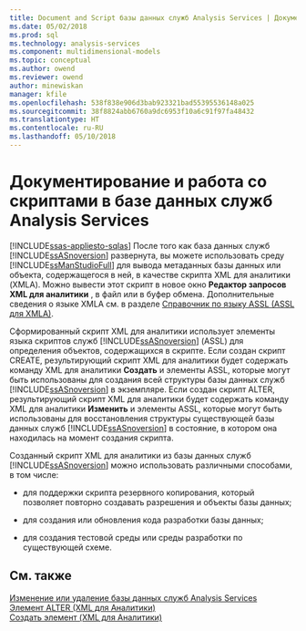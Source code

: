 ```yaml
---
title: Document and Script базы данных служб Analysis Services | Документы Microsoft
ms.date: 05/02/2018
ms.prod: sql
ms.technology: analysis-services
ms.component: multidimensional-models
ms.topic: conceptual
ms.author: owend
ms.reviewer: owend
author: minewiskan
manager: kfile
ms.openlocfilehash: 538f838e906d3bab923321bad55395536148a025
ms.sourcegitcommit: 38f8824abb6760a9dc6953f10a6c91f97fa48432
ms.translationtype: HT
ms.contentlocale: ru-RU
ms.lasthandoff: 05/10/2018
---
```

# <a name="document-and-script-an-analysis-services-database"></a>Документирование и работа со скриптами в базе данных служб Analysis Services
[!INCLUDE[ssas-appliesto-sqlas](../../includes/ssas-appliesto-sqlas.md)]
  После того как база данных служб [!INCLUDE[ssASnoversion](../../includes/ssasnoversion-md.md)] развернута, вы можете использовать среду [!INCLUDE[ssManStudioFull](../../includes/ssmanstudiofull-md.md)] для вывода метаданных базы данных или объекта, содержащегося в ней, в качестве скрипта XML для аналитики (XMLA). Можно вывести этот скрипт в новое окно **Редактор запросов XML для аналитики** , в файл или в буфер обмена. Дополнительные сведения о языке XMLA см. в разделе [Справочник по языку ASSL (ASSL для XMLA)](../../analysis-services/scripting/analysis-services-scripting-language-assl-for-xmla.md).  
  
 Сформированный скрипт XML для аналитики использует элементы языка скриптов служб [!INCLUDE[ssASnoversion](../../includes/ssasnoversion-md.md)] (ASSL) для определения объектов, содержащихся в скрипте. Если создан скрипт CREATE, результирующий скрипт XML для аналитики будет содержать команду XML для аналитики **Создать** и элементы ASSL, которые могут быть использованы для создания всей структуры базы данных служб [!INCLUDE[ssASnoversion](../../includes/ssasnoversion-md.md)] в экземпляре. Если создан скрипт ALTER, результирующий скрипт XML для аналитики будет содержать команду XML для аналитики **Изменить** и элементы ASSL, которые могут быть использованы для восстановления структуры существующей базы данных служб [!INCLUDE[ssASnoversion](../../includes/ssasnoversion-md.md)] в состояние, в котором она находилась на момент создания скрипта.  
  
 Созданный скрипт XML для аналитики из базы данных служб [!INCLUDE[ssASnoversion](../../includes/ssasnoversion-md.md)] можно использовать различными способами, в том числе:  
  
-   для поддержки скрипта резервного копирования, который позволяет повторно создавать разрешения и объекты базы данных;  
  
-   для создания или обновления кода разработки базы данных;  
  
-   для создания тестовой среды или среды разработки по существующей схеме.  
  
## <a name="see-also"></a>См. также  
 [Изменение или удаление базы данных служб Analysis Services](../../analysis-services/multidimensional-models/modify-or-delete-an-analysis-services-database.md)   
 [Элемент ALTER &#40;XML для Аналитики&#41;](../../analysis-services/xmla/xml-elements-commands/alter-element-xmla.md)   
 [Создать элемент &#40;XML для Аналитики&#41;](../../analysis-services/xmla/xml-elements-commands/create-element-xmla.md)  
  
  
